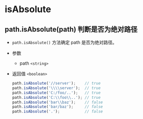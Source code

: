 # isAbsolute

## path.isAbsolute(path) 判断是否为绝对路径

  - `path.isAbsolute()` 方法确定 path 是否为绝对路径。

  - 参数

      - path `<string>`

  - 返回值 `<boolean>`

    ```javascript
    path.isAbsolute('//server');    // true
    path.isAbsolute('\\\\server');  // true
    path.isAbsolute('C:/foo/..');   // true
    path.isAbsolute('C:\\foo\\..'); // true
    path.isAbsolute('bar\\baz');    // false
    path.isAbsolute('bar/baz');     // false
    path.isAbsolute('.');           // false
    ```

